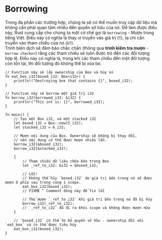 # Borrowing
Trong đa phần các trường hợp, chúng ta sẽ có thể muốn truy cập dữ liệu mà không cần phải quan tâm nhiều đến quyền sở hữu của nó. Để làm được điều này, Rust cung cấp cho chúng ta một cơ chế gọi là `borrowing` - Mượn trong tiếng Việt. Điều này có nghĩa là thay vì truyền vào giá trị (`T`), ta chỉ cần truyền vào tham chiếu của nó (`&T`). <br/>
Trình biên dịch sẽ đảm bảo chắc chắn (thông qua **trình kiểm tra mượn** - `borrow checker`) rằng các tham chiếu sẽ luôn được trỏ đến các đối tượng hợp lệ. Điều này có nghĩa là, trong khi các tham chiếu đến một đối tượng còn tồn tại, thì đối tượng đó không thể bị xóa bỏ. <br/>

```rust,editable
// Function này sẽ lấy ownership của Box và hủy nó
fn eat_box_i32(boxed_i32: Box<i32>) {
    println!("Destroying box that contains {}", boxed_i32);
}

// Function này sẽ borrow một giá trị i32
fn borrow_i32(borrowed_i32: &i32) {
    println!("This int is: {}", borrowed_i32);
}

fn main() {
    // Tạo một Box i32, và một stacked i32
    let boxed_i32 = Box::new(5_i32);
    let stacked_i32 = 6_i32;

    // Mượn nội dung của Box. Ownership sẽ không bị thay đổi,
    // nên nội dung có thể được mượn nhiều lần.
    borrow_i32(&boxed_i32);
    borrow_i32(&stacked_i32);

    {
        // Tham chiếu dữ liệu chứa bên trong Box
        let _ref_to_i32: &i32 = &boxed_i32;

        // Lỗi!
        // Không thể hủy `boxed_i32` do giá trị bên trong nó sẽ được mượn ở phía sau trong cùng 1 scope.
        eat_box_i32(boxed_i32);
        // FIXME ^ Comment dòng này để fix lỗi

        // Thử mượn `_ref_to_i32` khi giá trị bên trong nó đã bị hủy
        borrow_i32(_ref_to_i32);
        // `_ref_to_i32` đã đi ra khỏi scope và không được mượn nữa
    }

    // `boxed_i32` có thể từ bỏ quyền sở hữu - ownership đối với `eat_box` và có thể được tiêu hủy
    eat_box_i32(boxed_i32);
}
```